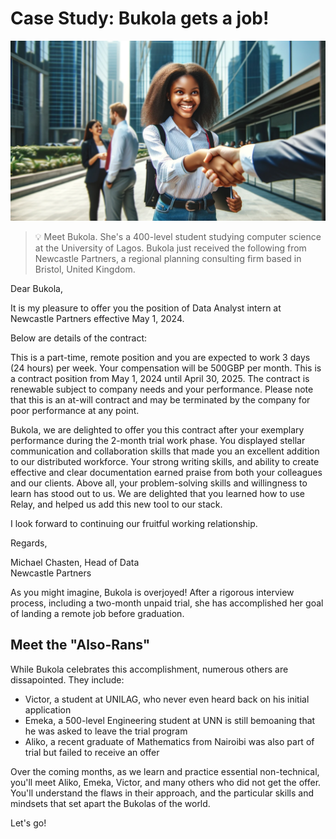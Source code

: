 # Case Study: Bukola gets a job!
![Getting the Job](accepting-the-job.png)

> 💡 Meet Bukola. She's a 400-level student studying computer science at the University of Lagos. Bukola just received the following from  Newcastle Partners, a regional planning consulting firm based in Bristol, United Kingdom.

<aside>
  
  Dear Bukola, 

  It is my pleasure to offer you the position of Data Analyst intern at Newcastle Partners effective May 1, 2024. 

  Below are details of the contract:
  
  This is a part-time, remote position and you are expected to work 3 days (24 hours) per week. Your compensation will be 500GBP per month. This is a contract position from May 1, 2024 until April 30, 2025. The contract is renewable subject to company needs and your performance. Please note that this is an at-will contract and may be terminated by the company for poor performance at any point. 

Bukola, we are delighted to offer you this contract after your exemplary performance during the 2-month trial work phase. You displayed stellar communication and collaboration skills that made you an excellent addition to our distributed workforce. Your strong writing skills, and ability to create effective and clear documentation earned praise from both your colleagues and our clients. Above all, your problem-solving skills and willingness to learn has stood out to us. We are delighted that you learned how to use Relay, and helped us add this new tool to our stack.

I look forward to continuing our fruitful working relationship. 

Regards,

Michael Chasten, Head of Data <br/>
Newcastle Partners
  
</aside>

As you might imagine, Bukola is overjoyed! After a rigorous interview process, including a two-month unpaid trial, she has accomplished her goal of landing a remote job before graduation. 


## Meet the "Also-Rans"

While Bukola celebrates this accomplishment, numerous others are dissapointed. They include:

- Victor, a student at UNILAG, who never even heard back on his initial application
- Emeka, a 500-level Engineering student at UNN is still bemoaning that he was asked to leave the trial program
- Aliko, a recent graduate of Mathematics from Nairoibi was also part of trial but failed to receive an offer

Over the coming months, as we learn and practice essential non-technical, you'll meet Aliko, Emeka, Victor, and many others who did not get the offer. You'll understand the flaws in their approach, and the particular skills and mindsets that set apart the Bukolas of the world. 

Let's go! 
